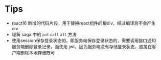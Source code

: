 # Tips

- <Freagment> react16 新增的代码片段，用于替换react组件的根div，经过编译后不会产生div
- 理解 saga 中的 `put` `call` `all` 方法
- 使用session保存登录状态的，即服务端保存登录状态的，需要调用接口通知服务端删除登录记录，而使用 jwt，因为服务端没有存储登录状态，直接在客户端删除本地存储既可